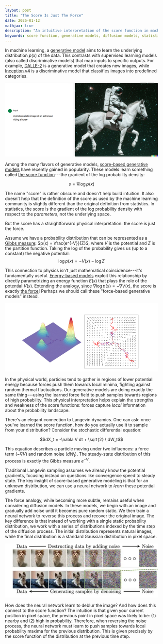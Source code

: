 ```yaml
---
layout: post
title: "The Score Is Just The Force"
date: 2025-01-12
mathjax: true
description: "An intuitive interpretation of the score function in machine learning as a force field in physics, explaining score-based generative models through physical analogies."
keywords: score function, generative models, diffusion models, statistical physics, force fields, Gibbs measure, energy-based models, Langevin dynamics, machine learning, gradient of log probability
---
```


In machine learning, a [generative model](https://en.wikipedia.org/wiki/Generative_model) aims to learn the underlying distribution $p(x)$ of the data. 
This contrasts with supervised learning models (also called discriminative models) that map inputs to specific outputs. 
For example, [DALLE-2](https://openai.com/index/dall-e-2/) is a generative model that creates new images, while 
[Inception v4](https://en.wikipedia.org/wiki/Inception_(deep_learning_architecture)#Inception_v4) is a discriminative model that 
classifies images into predefined categories.

![DALLE-2 generated image of an astronaut riding a horse](/assets/score-is-force/Dalle-2-astronaut-horse-image.png)

Among the many flavors of generative models, [score-based generative models](https://fanpu.io/blog/2023/score-based-diffusion-models/) 
have recently gained in popularity. These models learn something called 
[the score function](https://en.wikipedia.org/wiki/Informant_(statistics))---the gradient of the log probability density:

$$s = \nabla \log p(x)$$

The name "score" is rather obscure and doesn't help build intuition. It also doesn't help that the definition of the
score as used by the machine learning community is slightly different than the original definition from statistics. 
In statistics, the score is the gradient of the log probability density with respect to the *parameters*, not the underlying space.

But the score has a straightforward physical interpretation: the score is just the force.

Assume we have a probability distribution that can be represented as a [Gibbs measure](https://en.wikipedia.org/wiki/Gibbs_measure):
$p(x) = \frac{e^{-V}}{Z}$, where $V$ is the potential and $Z$ is the partition function.
Taking the log of the probability gives us (up to a constant) the negative potential:
$$\log p(x) = -V(x) - \log Z$$

This connection to physics isn't just mathematical coincidence---it's fundamentally useful.
[Energy-based models](https://en.wikipedia.org/wiki/Energy-based_model) exploit this relationship by directly
parametrizing an energy function $E(x)$ that plays the role of the potential $V(x)$.
Extending the analogy, since $\nabla \log p(x) = -\nabla V(x)$, 
the score is exactly [the force](https://en.wikipedia.org/wiki/Conservative_force)!
Perhaps we should call these "force-based generative models" instead.

![Score as a force field](/assets/score-is-force/score-force-field.png)

In the physical world, particles tend to gather in regions of lower potential energy because forces push them towards local minima,
fighting against random thermal fluctuations. Our generative models are doing exactly the
same thing---using the learned force field to push samples towards regions of high probability. 
This physical interpretation helps explain the strengths and weakness of the score functions: forces capture *local* information
about the probability landscape.

There's an elegant connection to Langevin dynamics. One can ask: once you've learned the score function,
how do you actually use it to sample from your distribution? Consider the stochastic differential equation:

$$dX_t = -\nabla V dt + \sqrt{2} \ dW_t$$

This equation describes a particle moving under two influences: a force term ($-\nabla V$) and random noise ($dW_t$). 
The steady-state distribution of this process is exactly the Gibbs measure $e^{-V}$.

Traditional Langevin sampling assumes we already know the potential gradients, focusing instead on questions like 
convergence speed to steady state. The key insight of score-based generative modeling is that for an unknown distribution,
we can use a neural network to *learn* these potential gradients.

The force analogy, while becoming more subtle, remains useful when considering diffusion models.
In these models, we begin with an image and gradually add noise until it becomes pure random static.
We then train a neural network to reverse this process and recover the original image. The key difference is that
instead of working with a single static probability distribution, we work with a series of distributions indexed
by the time step of the diffusion process. The initial distribution represents natural images, while the final
distribution is a standard Gaussian distribution in pixel space.

![Visualization of the blurring and deblurring process](/assets/score-is-force/blurring-deblurring.png)

How does the neural network learn to deblur the image? And how does this connect to the score function?
The intuition is that given your current position in pixel space, the previous point in pixel space
was likely to be: (1) nearby and (2) high in probability. Therefore, when reversing the noise process, 
the neural network must learn to push samples towards local probability maxima for the previous distribution. 
This is given precisely by the score function of the distribution at the previous time step.